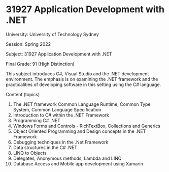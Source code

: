 # 31927 Application Development with .NET
University: University of Technology Sydney

Session: Spring 2022

Subject: 31927 Application Development with .NET

Final Grade: 91 (High Distinction)

This subject introduces C#, Visual Studio and the .NET development environment. The emphasis is on examining the
.NET framework and the practicalities of developing software in this setting using the C# language.

Content (topics)
1. The .NET framework Common Language Runtime, Common Type System, Common Language Specification
2. Introduction to C# within the .NET Framework
3. Programming C# .NET
4. Windows Forms and Controls - RichTextBox, Collections and Generics
5. Object Oriented Programming and Design concepts in the .NET Framework
6. Debugging techniques in the .Net Framework
7. Data structures in the C# .NET
8. LINQ to Objects
9. Delegates, Anonymous methods, Lambda and LINQ
10. Database Access and Mobile app development using Xamarin

